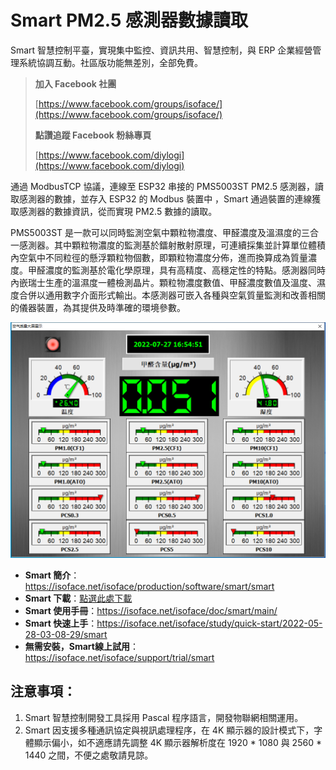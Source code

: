 # Smart PM2.5 感測器數據讀取

Smart 智慧控制平臺，實現集中監控、資訊共用、智慧控制，與 ERP 企業經營管理系統協調互動。社區版功能無差別，全部免費。

> **加入 Facebook 社團**
>
> [https://www.facebook.com/groups/isoface/](https://www.facebook.com/groups/isoface/)
> 
> **點讚追蹤 Facebook 粉絲專頁**
> 
> [https://www.facebook.com/diylogi](https://www.facebook.com/diylogi)

通過 ModbusTCP 協議，連線至 ESP32 串接的 PMS5003ST PM2.5 感測器，讀取感測器的數據，並存入 ESP32 的 Modbus 裝置中 ，Smart 通過裝置的連線獲取感測器的數據資訊，從而實現 PM2.5 數據的讀取。

PMS5003ST 是一款可以同時監測空氣中顆粒物濃度、甲醛濃度及溫濕度的三合一感測器。其中顆粒物濃度的監測基於鐳射散射原理，可連續採集並計算單位體積內空氣中不同粒徑的懸浮顆粒物個數，即顆粒物濃度分佈，進而換算成為質量濃度。甲醛濃度的監測基於電化學原理，具有高精度、高穩定性的特點。感測器同時內嵌瑞士生產的溫濕度一體檢測晶片。顆粒物濃度數值、甲醛濃度數值及溫度、濕度合併以通用數字介面形式輸出。本感測器可嵌入各種與空氣質量監測和改善相關的儀器裝置，為其提供及時準確的環境參數。

![](images/20220927155638.png)

* **Smart 簡介**：https://isoface.net/isoface/production/software/smart/smart
* **Smart 下載**：[點選此處下載](https://github.com/isoface-iot/Smart/releases/latest)
* **Smart 使用手冊**：https://isoface.net/isoface/doc/smart/main/
* **Smart 快速上手**：https://isoface.net/isoface/study/quick-start/2022-05-28-03-08-29/smart
* **無需安裝，Smart線上試用**：https://isoface.net/isoface/support/trial/smart

## 注意事項：
1. Smart 智慧控制開發工具採用 Pascal 程序語言，開發物聯網相關運用。
2. Smart 因支援多種通訊協定與視訊處理程序，在 4K 顯示器的設計模式下，字體顯示偏小，如不適應請先調整 4K 顯示器解析度在 1920 * 1080 與 2560 * 1440 之間，不便之處敬請見諒。
